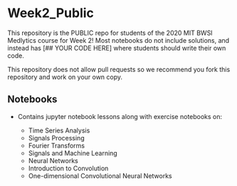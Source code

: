 # Week2_Public

This repository is the PUBLIC repo for students of the 2020 MIT BWSI Medlytics course for Week 2! Most notebooks do not include solutions, and instead has [## YOUR CODE HERE] where students should write their own code.

This repository does not allow pull requests so we recommend you fork this repository and work on your own copy.

## Notebooks

- Contains jupyter notebook lessons along with exercise notebooks on:

   * Time Series Analysis
   * Signals Processing
   * Fourier Transforms
   * Signals and Machine Learning
   * Neural Networks
   * Introduction to Convolution
   * One-dimensional Convolutional Neural Networks
